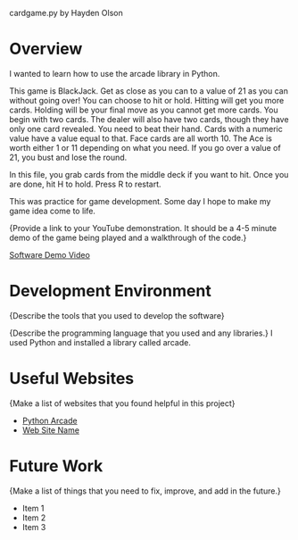 cardgame.py by Hayden Olson

# Overview

I wanted to learn how to use the arcade library in Python.

This game is BlackJack. Get as close as you can to a value of 21 as you can without going over!
You can choose to hit or hold. Hitting will get you more cards. Holding will be your final move as you cannot get more cards.
You begin with two cards. The dealer will also have two cards, though they have only one card revealed. You need to beat their hand.
Cards with a numeric value have a value equal to that. Face cards are all worth 10. The Ace is worth either 1 or 11 depending on what you need.
If you go over a value of 21, you bust and lose the round.

In this file, you grab cards from the middle deck if you want to hit. Once you are done, hit H to hold. Press R to restart.

This was practice for game development. Some day I hope to make my game idea come to life.

{Provide a link to your YouTube demonstration.  It should be a 4-5 minute demo of the game being played and a walkthrough of the code.}

[Software Demo Video](http://youtube.link.goes.here)

# Development Environment

{Describe the tools that you used to develop the software}


{Describe the programming language that you used and any libraries.}
I used Python and installed a library called arcade.

# Useful Websites

{Make a list of websites that you found helpful in this project}
* [Python Arcade](https://api.arcade.academy/en/stable/tutorials/card_game/index.html)
* [Web Site Name](http://url.link.goes.here)

# Future Work

{Make a list of things that you need to fix, improve, and add in the future.}
* Item 1
* Item 2
* Item 3